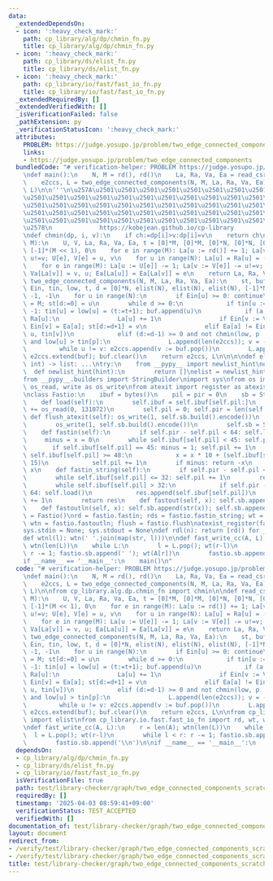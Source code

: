 ```yaml
---
data:
  _extendedDependsOn:
  - icon: ':heavy_check_mark:'
    path: cp_library/alg/dp/chmin_fn.py
    title: cp_library/alg/dp/chmin_fn.py
  - icon: ':heavy_check_mark:'
    path: cp_library/ds/elist_fn.py
    title: cp_library/ds/elist_fn.py
  - icon: ':heavy_check_mark:'
    path: cp_library/io/fast/fast_io_fn.py
    title: cp_library/io/fast/fast_io_fn.py
  _extendedRequiredBy: []
  _extendedVerifiedWith: []
  _isVerificationFailed: false
  _pathExtension: py
  _verificationStatusIcon: ':heavy_check_mark:'
  attributes:
    PROBLEM: https://judge.yosupo.jp/problem/two_edge_connected_components
    links:
    - https://judge.yosupo.jp/problem/two_edge_connected_components
  bundledCode: "# verification-helper: PROBLEM https://judge.yosupo.jp/problem/two_edge_connected_components\n\
    \ndef main():\n    N, M = rd(), rd()\n    La, Ra, Va, Ea = read_csr_graph(N, M)\n\
    \    e2ccs, L = two_edge_connected_components(N, M, La, Ra, Va, Ea)\n    fast_write_cc(e2ccs,\
    \ L)\n\n'''\n\u257A\u2501\u2501\u2501\u2501\u2501\u2501\u2501\u2501\u2501\u2501\
    \u2501\u2501\u2501\u2501\u2501\u2501\u2501\u2501\u2501\u2501\u2501\u2501\u2501\
    \u2501\u2501\u2501\u2501\u2501\u2501\u2501\u2501\u2501\u2501\u2501\u2501\u2501\
    \u2501\u2501\u2501\u2501\u2501\u2501\u2501\u2501\u2501\u2501\u2501\u2501\u2501\
    \u2501\u2501\u2501\u2501\u2501\u2501\u2501\u2501\u2501\u2501\u2501\u2501\u2501\
    \u2578\n             https://kobejean.github.io/cp-library               \n'''\n\
    \ndef chmin(dp, i, v):\n    if ch:=dp[i]>v:dp[i]=v\n    return ch\n\ndef read_csr_graph(N,\
    \ M):\n    U, V, La, Ra, Va, Ea, t = [0]*M, [0]*M, [0]*N, [0]*N, [0]*(M << 1),\
    \ [-1]*(M << 1), 0\n    for e in range(M): La[u := rd()] += 1; La[v := rd()] +=\
    \ u!=v; U[e], V[e] = u, v\n    for u in range(N): La[u] = Ra[u] = (t := t + La[u])\n\
    \    for e in range(M): La[u := U[e]] -= 1; La[v := V[e]] -= u!=v; Va[La[u]],\
    \ Va[La[v]] = v, u; Ea[La[u]] = Ea[La[v]] = e\n    return La, Ra, Va, Ea\n\ndef\
    \ two_edge_connected_components(N, M, La, Ra, Va, Ea):\n    st, buf, e2ccs, L,\
    \ Ein, tin, low, t, d = [0]*N, elist(N), elist(N), elist(N), [-1]*N, [-1]*N, [-1]*N,\
    \ -1, -1\n    for u in range(N):\n        if Ein[u] >= 0: continue\n        Ein[u]\
    \ = M; st[d:=0] = u\n        while d >= 0:\n            if tin[u := st[d]] ==\
    \ -1: tin[u] = low[u] = (t:=t+1); buf.append(u)\n            if (a := La[u]) <\
    \ Ra[u]:\n                La[u] += 1\n                if Ein[v := Va[a]] == -1:\
    \ Ein[v] = Ea[a]; st[d:=d+1] = v\n                elif Ea[a] != Ein[u]: chmin(low,\
    \ u, tin[v])\n            elif (d:=d-1) >= 0 and not chmin(low, p := st[d], low[u])\
    \ and low[u] > tin[p]:\n                L.append(len(e2ccs)); v = -1\n       \
    \         while u != v: e2ccs.append(v := buf.pop())\n        L.append(len(e2ccs));\
    \ e2ccs.extend(buf); buf.clear()\n    return e2ccs, L\n\n\n\ndef elist(est_len:\
    \ int) -> list: ...\ntry:\n    from __pypy__ import newlist_hint\nexcept:\n  \
    \  def newlist_hint(hint):\n        return []\nelist = newlist_hint\n    \n\n\n\
    from __pypy__.builders import StringBuilder\nimport sys\nfrom os import read as\
    \ os_read, write as os_write\nfrom atexit import register as atexist_register\n\
    \nclass Fastio:\n    ibuf = bytes()\n    pil = pir = 0\n    sb = StringBuilder()\n\
    \    def load(self):\n        self.ibuf = self.ibuf[self.pil:]\n        self.ibuf\
    \ += os_read(0, 131072)\n        self.pil = 0; self.pir = len(self.ibuf)\n   \
    \ def flush_atexit(self): os_write(1, self.sb.build().encode())\n    def flush(self):\n\
    \        os_write(1, self.sb.build().encode())\n        self.sb = StringBuilder()\n\
    \    def fastin(self):\n        if self.pir - self.pil < 64: self.load()\n   \
    \     minus = x = 0\n        while self.ibuf[self.pil] < 45: self.pil += 1\n \
    \       if self.ibuf[self.pil] == 45: minus = 1; self.pil += 1\n        while\
    \ self.ibuf[self.pil] >= 48:\n            x = x * 10 + (self.ibuf[self.pil] &\
    \ 15)\n            self.pil += 1\n        if minus: return -x\n        return\
    \ x\n    def fastin_string(self):\n        if self.pir - self.pil < 64: self.load()\n\
    \        while self.ibuf[self.pil] <= 32: self.pil += 1\n        res = bytearray()\n\
    \        while self.ibuf[self.pil] > 32:\n            if self.pir - self.pil <\
    \ 64: self.load()\n            res.append(self.ibuf[self.pil])\n            self.pil\
    \ += 1\n        return res\n    def fastout(self, x): self.sb.append(str(x))\n\
    \    def fastoutln(self, x): self.sb.append(str(x)); self.sb.append('\\n')\nfastio\
    \ = Fastio()\nrd = fastio.fastin; rds = fastio.fastin_string; wt = fastio.fastout;\
    \ wtn = fastio.fastoutln; flush = fastio.flush\natexist_register(fastio.flush_atexit)\n\
    sys.stdin = None; sys.stdout = None\ndef rdl(n): return [rd() for _ in range(n)]\n\
    def wtnl(l): wtn(' '.join(map(str, l)))\n\ndef fast_write_cc(A, L):\n    r = len(A);\
    \ wtn(len(L))\n    while L:\n        l = L.pop(); wt(r-l)\n        while l < r:\
    \ r -= 1; fastio.sb.append(' '); wt(A[r])\n        fastio.sb.append('\\n')\n\n\
    if __name__ == '__main__':\n    main()\n"
  code: "# verification-helper: PROBLEM https://judge.yosupo.jp/problem/two_edge_connected_components\n\
    \ndef main():\n    N, M = rd(), rd()\n    La, Ra, Va, Ea = read_csr_graph(N, M)\n\
    \    e2ccs, L = two_edge_connected_components(N, M, La, Ra, Va, Ea)\n    fast_write_cc(e2ccs,\
    \ L)\n\nfrom cp_library.alg.dp.chmin_fn import chmin\n\ndef read_csr_graph(N,\
    \ M):\n    U, V, La, Ra, Va, Ea, t = [0]*M, [0]*M, [0]*N, [0]*N, [0]*(M << 1),\
    \ [-1]*(M << 1), 0\n    for e in range(M): La[u := rd()] += 1; La[v := rd()] +=\
    \ u!=v; U[e], V[e] = u, v\n    for u in range(N): La[u] = Ra[u] = (t := t + La[u])\n\
    \    for e in range(M): La[u := U[e]] -= 1; La[v := V[e]] -= u!=v; Va[La[u]],\
    \ Va[La[v]] = v, u; Ea[La[u]] = Ea[La[v]] = e\n    return La, Ra, Va, Ea\n\ndef\
    \ two_edge_connected_components(N, M, La, Ra, Va, Ea):\n    st, buf, e2ccs, L,\
    \ Ein, tin, low, t, d = [0]*N, elist(N), elist(N), elist(N), [-1]*N, [-1]*N, [-1]*N,\
    \ -1, -1\n    for u in range(N):\n        if Ein[u] >= 0: continue\n        Ein[u]\
    \ = M; st[d:=0] = u\n        while d >= 0:\n            if tin[u := st[d]] ==\
    \ -1: tin[u] = low[u] = (t:=t+1); buf.append(u)\n            if (a := La[u]) <\
    \ Ra[u]:\n                La[u] += 1\n                if Ein[v := Va[a]] == -1:\
    \ Ein[v] = Ea[a]; st[d:=d+1] = v\n                elif Ea[a] != Ein[u]: chmin(low,\
    \ u, tin[v])\n            elif (d:=d-1) >= 0 and not chmin(low, p := st[d], low[u])\
    \ and low[u] > tin[p]:\n                L.append(len(e2ccs)); v = -1\n       \
    \         while u != v: e2ccs.append(v := buf.pop())\n        L.append(len(e2ccs));\
    \ e2ccs.extend(buf); buf.clear()\n    return e2ccs, L\n\nfrom cp_library.ds.elist_fn\
    \ import elist\nfrom cp_library.io.fast.fast_io_fn import rd, wt, wtn, fastio\n\
    \ndef fast_write_cc(A, L):\n    r = len(A); wtn(len(L))\n    while L:\n      \
    \  l = L.pop(); wt(r-l)\n        while l < r: r -= 1; fastio.sb.append(' '); wt(A[r])\n\
    \        fastio.sb.append('\\n')\n\nif __name__ == '__main__':\n    main()\n"
  dependsOn:
  - cp_library/alg/dp/chmin_fn.py
  - cp_library/ds/elist_fn.py
  - cp_library/io/fast/fast_io_fn.py
  isVerificationFile: true
  path: test/library-checker/graph/two_edge_connected_components_scratch.test.py
  requiredBy: []
  timestamp: '2025-04-03 08:59:41+09:00'
  verificationStatus: TEST_ACCEPTED
  verifiedWith: []
documentation_of: test/library-checker/graph/two_edge_connected_components_scratch.test.py
layout: document
redirect_from:
- /verify/test/library-checker/graph/two_edge_connected_components_scratch.test.py
- /verify/test/library-checker/graph/two_edge_connected_components_scratch.test.py.html
title: test/library-checker/graph/two_edge_connected_components_scratch.test.py
---
```

